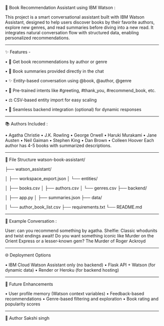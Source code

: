 📖 Book Recommendation Assistant using IBM Watson :

This project is a smart conversational assistant built with IBM Watson Assistant, designed to help users discover books by their favorite authors, explore new genres, and read summaries before diving into a new read. It integrates natural conversation flow with structured data, enabling personalized recommendations.
________________________________________
✨ Features -


•	📖 Get book recommendations by author or genre

•	📅 Book summaries provided directly in the chat

•	✨ Entity-based conversation using @book, @author, @genre

•	🤖 Pre-trained intents like #greeting, #thank_you, #recommend_book, etc.

•	⚖️ CSV-based entity import for easy scaling

•	🤝 Seamless backend integration (optional) for dynamic responses
________________________________________
📚 Authors Included :


•	Agatha Christie
•	J.K. Rowling
•	George Orwell
•	Haruki Murakami
•	Jane Austen
•	Neil Gaiman
•	Stephen King
•	Dan Brown
•	Colleen Hoover
Each author has 4-5 books with summarized descriptions.
________________________________________
📄 File Structure
watson-book-assistant/

├── watson_assistant/

│   ├── workspace_export.json
│   └── entities/

│       ├── books.csv
│       ├── authors.csv
│       └── genres.csv
├── backend/

│   ├── app.py
│   ├── summaries.json
├── data/

│   └── author_book_list.csv
├── requirements.txt
└── README.md
________________________________________
🚪 Example Conversation :


User: can you recommend something by agatha.
Shelfie: 
Classic whodunits and twist endings await! Do you want something iconic like Murder on the Orient Express or a lesser-known gem?
 The Murder of Roger Ackroyd
________________________________________
🌐 Deployment Options


•	IBM Cloud Watson Assistant only (no backend)
•	Flask API + Watson (for dynamic data)
•	Render or Heroku (for backend hosting)
________________________________________
🚀 Future Enhancements


•	User profile memory (Watson context variables)
•	Feedback-based recommendations
•	Genre-based filtering and exploration
•	Book rating and popularity scores
________________________________________
👤 Author
Sakshi singh

